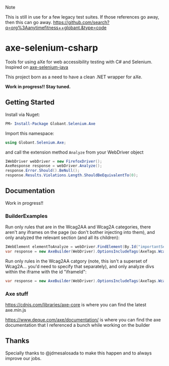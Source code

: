 > [!Note]
> This is still in use for a few legacy test suites.  If those references go away, then this can go away.
> https://github.com/search?q=org%3Aanytimefitness++globant.&type=code

# axe-selenium-csharp
Tools for using aXe for web accessibility testing with C# and Selenium. Inspired on [axe-selenium-java](https://github.com/dequelabs/axe-selenium-java)

This project born as a need to have a clean .NET wrapper for aXe.

**Work in progress!! Stay tuned.**

## Getting Started

Install via Nuget: 
```powershell
PM> Install-Package Globant.Selenium.Axe
```

Import this namespace:
```csharp
using Globant.Selenium.Axe;
```

and call the extension method ```Analyze``` from your WebDriver object
```csharp
IWebDriver webDriver = new FirefoxDriver();
AxeResponse response = webDriver.Analyze();
response.Error.Should().BeNull();
response.Results.Violations.Length.ShouldBeEquivalentTo(0);
```

## Documentation
Work in progress!!

### BuilderExamples
Run only rules that are in the Wcag2AA and Wcag2A categories, there aren't any iframes on the page (so don't bother injecting into them), and only analyzed the relevant section (and all its children):
```csharp
IWebElement elementToAnalyze = webDriver.FindElement(By.Id("importantSection"));
var response = new AxeBuilder(WebDriver).OptionsIncludeTags(AxeTags.Wcag2AA, AxeTags.Wcag2A).SkipIFrames().Analyze(elementToAnalyze);
```

Run only rules in the Wcag2AA catgory (note, this isn't a superset of Wcag2A... you'd need to specify that separately), and only analyze divs within the iframe with the id "iframeId":
```csharp
var response = new AxeBuilder(WebDriver).OptionsIncludeTags(AxeTags.Wcag2AA).IncludeElementsMatching(new ByCssSelector("div").InIFrameIdentifiedByCssSelector("#iframeId")).Analyze();
```

### Axe stuff
https://cdnjs.com/libraries/axe-core is where you can find the latest axe.min.js

https://www.deque.com/axe/documentation/ is where you can find the axe documentation that I referenced a bunch while working on the builder

## Thanks
Specially thanks to @jdmesalosada to make this happen and to always improve our jobs.
